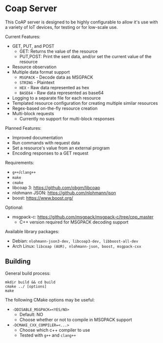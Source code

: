 Coap Server
===========

This CoAP server is designed to be highly configurable to allow it's use with a
variety of IoT devices, for testing or for low-scale use.

Current Features:
 - GET, PUT, and POST
    - GET: Returns the value of the resource
    - PUT,POST: Print the sent data, and/or set the current value of the resource
 - Resource observation
 - Multiple data format support
    - `MSGPACK` - Decode data as MSGPACK
    - `STRING`  - Plaintext
    - `HEX`     - Raw data represented as hex
    - `BASE64`  - Raw data represented as base64
 - Logging to a separate file for each resource
 - Templated resource configuration for creating multiple similar resources
 - Regex-based on-the-fly resource creation
 - Multi-block requests
    - Currently no support for multi-block responses

Planned Features:
 - Improved documentation
 - Run commands with request data
 - Set a resource's value from an external program
 - Encoding responses to a GET request

Requirements:
 - `g++`/`clang++`
 - `make`
 - `cmake`
 - libcoap 3: https://github.com/obgm/libcoap
 - nlohmann JSON: https://github.com/nlohmann/json
 - boost: https://www.boost.org/

Optional:
 - msgpack-c: https://github.com/msgpack/msgpack-c/tree/cpp_master
   - C++ version required for MSGPACK decoding support

Available library packages:
 - Debian: `nlohmann-json3-dev, libcoap3-dev, libboost-all-dev`
 - Arch Linux: `libcoap (AUR), nlohmann-json, boost, msgpack-cxx`


Building
--------
General build process:

    mkdir build && cd build
    cmake ../ [options]
    make

The following CMake options may be useful:
 - `-DDISABLE_MSGPACK=<YES/NO>`
   - Default: NO
   - Choose whether or not to compile in MSGPACK support
 - `-DCMAKE_CXX_COMPILER=<...>`
   - Choose which c++ compiler to use
   - Tested with `g++` and `clang++`

